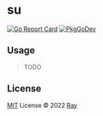 # su

[![Go Report Card](https://goreportcard.com/badge/github.com/so1ve/su)](https://goreportcard.com/report/github.com/so1ve/su) [![PkgGoDev](https://pkg.go.dev/badge/github.com/so1ve/su)](https://pkg.go.dev/github.com/so1ve/su)

## Usage

> TODO

## License

[MIT](./LICENSE) License © 2022 [Ray](https://github.com/so1ve)
